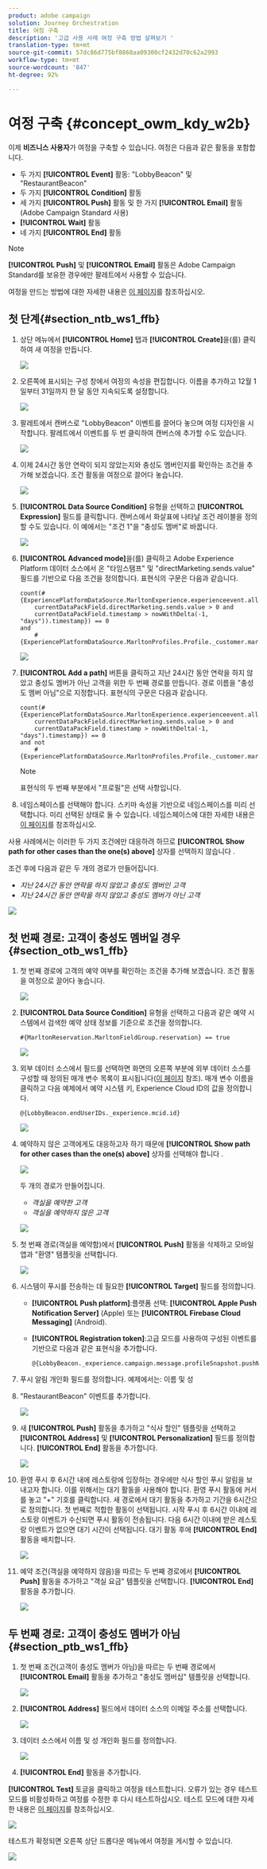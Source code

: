 ```yaml
---
product: adobe campaign
solution: Journey Orchestration
title: 여정 구축
description: '고급 사용 사례 여정 구축 방법 살펴보기 '
translation-type: tm+mt
source-git-commit: 57dc86d775bf8860aa09300cf2432d70c62a2993
workflow-type: tm+mt
source-wordcount: '847'
ht-degree: 92%

---
```



# 여정 구축 {#concept_owm_kdy_w2b}

이제 **비즈니스 사용자**&#x200B;가 여정을 구축할 수 있습니다. 여정은 다음과 같은 활동을 포함합니다.

* 두 가지 **[!UICONTROL Event]** 활동: &quot;LobbyBeacon&quot; 및 &quot;RestaurantBeacon&quot;
* 두 가지 **[!UICONTROL Condition]** 활동 
* 세 가지 **[!UICONTROL Push]** 활동 및 한 가지 **[!UICONTROL Email]** 활동(Adobe Campaign Standard 사용)
* **[!UICONTROL Wait]** 활동
* 네 가지 **[!UICONTROL End]** 활동 

>[!NOTE]
>
>**[!UICONTROL Push]** 및 **[!UICONTROL Email]** 활동은 Adobe Campaign Standard를 보유한 경우에만 팔레트에서 사용할 수 있습니다.

여정을 만드는 방법에 대한 자세한 내용은 [이 페이지](../building-journeys/journey.md)를 참조하십시오.

## 첫 단계{#section_ntb_ws1_ffb}

1. 상단 메뉴에서 **[!UICONTROL Home]** 탭과 **[!UICONTROL Create]**&#x200B;을(를) 클릭하여 새 여정을 만듭니다.

   ![](../assets/journey31.png)

1. 오른쪽에 표시되는 구성 창에서 여정의 속성을 편집합니다. 이름을 추가하고 12월 1일부터 31일까지 한 달 동안 지속되도록 설정합니다.

   ![](../assets/journeyuc2_12.png)

1. 팔레트에서 캔버스로 &quot;LobbyBeacon&quot; 이벤트를 끌어다 놓으며 여정 디자인을 시작합니다. 팔레트에서 이벤트를 두 번 클릭하여 캔버스에 추가할 수도 있습니다.

   ![](../assets/journeyuc2_13.png)

1. 이제 24시간 동안 연락이 되지 않았는지와 충성도 멤버인지를 확인하는 조건을 추가해 보겠습니다. 조건 활동을 여정으로 끌어다 놓습니다.

   ![](../assets/journeyuc2_14.png)

1. **[!UICONTROL Data Source Condition]** 유형을 선택하고 **[!UICONTROL Expression]** 필드를 클릭합니다. 캔버스에서 화살표에 나타날 조건 레이블을 정의할 수도 있습니다. 이 예에서는 &quot;조건 1&quot;을 &quot;충성도 멤버&quot;로 바꿉니다.

   ![](../assets/journeyuc2_15.png)

1. **[!UICONTROL Advanced mode]**&#x200B;을(를) 클릭하고 Adobe Experience Platform 데이터 소스에서 온 &quot;타임스탬프&quot; 및 &quot;directMarketing.sends.value&quot; 필드를 기반으로 다음 조건을 정의합니다. 표현식의 구문은 다음과 같습니다.

   ```
   count(#{ExperiencePlatformDataSource.MarltonExperience.experienceevent.all(
       currentDataPackField.directMarketing.sends.value > 0 and
       currentDataPackField.timestamp > nowWithDelta(-1, "days")).timestamp}) == 0
   and
       #{ExperiencePlatformDataSource.MarltonProfiles.Profile._customer.marlton.loyaltyMember}
   ```

   ![](../assets/journeyuc2_30.png)

1. **[!UICONTROL Add a path]** 버튼을 클릭하고 지난 24시간 동안 연락을 하지 않았고 충성도 멤버가 아닌 고객을 위한 두 번째 경로를 만듭니다. 경로 이름을 &quot;충성도 멤버 아님&quot;으로 지정합니다. 표현식의 구문은 다음과 같습니다.

   ```
   count(#{ExperiencePlatformDataSource.MarltonExperience.experienceevent.all(
       currentDataPackField.directMarketing.sends.value > 0 and
       currentDataPackField.timestamp > nowWithDelta(-1, "days").timestamp}) == 0
   and not
       #{ExperiencePlatformDataSource.MarltonProfiles.Profile._customer.marlton.loyaltyMember}
   ```

   >[!NOTE]
   >
   >표현식의 두 번째 부분에서 &quot;프로필&quot;은 선택 사항입니다.

1. 네임스페이스를 선택해야 합니다. 스키마 속성을 기반으로 네임스페이스를 미리 선택합니다. 미리 선택된 상태로 둘 수 있습니다. 네임스페이스에 대한 자세한 내용은 [이 페이지](../event/selecting-the-namespace.md)를 참조하십시오.

사용 사례에서는 이러한 두 가지 조건에만 대응하려 하므로 **[!UICONTROL Show path for other cases than the one(s) above]** 상자를 선택하지 않습니다 .

조건 후에 다음과 같은 두 개의 경로가 만들어집니다.

* _지난 24시간 동안 연락을 하지 않았고 충성도 멤버인 고객_
* _지난 24시간 동안 연락을 하지 않았고 충성도 멤버가 아닌 고객_

![](../assets/journeyuc2_16.png)

## 첫 번째 경로: 고객이 충성도 멤버일 경우 {#section_otb_ws1_ffb} 

1. 첫 번째 경로에 고객의 예약 여부를 확인하는 조건을 추가해 보겠습니다. 조건 활동을 여정으로 끌어다 놓습니다.

   ![](../assets/journeyuc2_17.png)

1. **[!UICONTROL Data Source Condition]** 유형을 선택하고 다음과 같은 예약 시스템에서 검색한 예약 상태 정보를 기준으로 조건을 정의합니다.

   ```
   #{MarltonReservation.MarltonFieldGroup.reservation} == true
   ```

   ![](../assets/journeyuc2_18.png)

1. 외부 데이터 소스에서 필드를 선택하면 화면의 오른쪽 부분에 외부 데이터 소스를 구성할 때 정의된 매개 변수 목록이 표시됩니다([이 페이지](../usecase/configuring-the-data-sources.md) 참조). 매개 변수 이름을 클릭하고 다음 예제에서 예약 시스템 키, Experience Cloud ID의 값을 정의합니다.

   ```
   @{LobbyBeacon.endUserIDs._experience.mcid.id}
   ```

   ![](../assets/journeyuc2_19.png)

1. 예약하지 않은 고객에게도 대응하고자 하기 때문에 **[!UICONTROL Show path for other cases than the one(s) above]** 상자를 선택해야 합니다 .

   ![](../assets/journeyuc2_20.png)

   두 개의 경로가 만들어집니다.

   * _객실을 예약한 고객_
   * _객실을 예약하지 않은 고객_

   ![](../assets/journeyuc2_21.png)

1. 첫 번째 경로(객실을 예약함)에서 **[!UICONTROL Push]** 활동을 삭제하고 모바일 앱과 &quot;환영&quot; 템플릿을 선택합니다.

   ![](../assets/journeyuc2_22.png)

1. 시스템이 푸시를 전송하는 데 필요한 **[!UICONTROL Target]** 필드를 정의합니다.

   * **[!UICONTROL Push platform]**:플랫폼 선택: **[!UICONTROL Apple Push Notification Server]** (Apple) 또는 **[!UICONTROL Firebase Cloud Messaging]** (Android).
   * **[!UICONTROL Registration token]**:고급 모드를 사용하여 구성된 이벤트를 기반으로 다음과 같은 표현식을 추가합니다.

      ```
      @{LobbyBeacon._experience.campaign.message.profileSnapshot.pushNotificationTokens.first().token}
      ```

1. 푸시 알림 개인화 필드를 정의합니다. 예제에서는: 이름 및 성

1. &quot;RestaurantBeacon&quot; 이벤트를 추가합니다.

   ![](../assets/journeyuc2_23.png)

1. 새 **[!UICONTROL Push]** 활동을 추가하고 &quot;식사 할인&quot; 템플릿을 선택하고 **[!UICONTROL Address]** 및 **[!UICONTROL Personalization]** 필드를 정의합니다. **[!UICONTROL End]** 활동을 추가합니다. 

   ![](../assets/journeyuc2_24.png)

1. 환영 푸시 후 6시간 내에 레스토랑에 입장하는 경우에만 식사 할인 푸시 알림을 보내고자 합니다. 이를 위해서는 대기 활동을 사용해야 합니다. 환영 푸시 활동에 커서를 놓고 &quot;+&quot; 기호를 클릭합니다. 새 경로에서 대기 활동을 추가하고 기간을 6시간으로 정의합니다. 첫 번째로 적합한 활동이 선택됩니다. 시작 푸시 후 6시간 이내에 레스토랑 이벤트가 수신되면 푸시 활동이 전송됩니다. 다음 6시간 이내에 받은 레스토랑 이벤트가 없으면 대기 시간이 선택됩니다. 대기 활동 후에 **[!UICONTROL End]** 활동을 배치합니다.

   ![](../assets/journeyuc2_31.png)

1. 예약 조건(객실을 예약하지 않음)을 따르는 두 번째 경로에서 **[!UICONTROL Push]** 활동을 추가하고 &quot;객실 요금&quot; 템플릿을 선택합니다. **[!UICONTROL End]** 활동을 추가합니다.

   ![](../assets/journeyuc2_25.png)

## 두 번째 경로: 고객이 충성도 멤버가 아님{#section_ptb_ws1_ffb}

1. 첫 번째 조건(고객이 충성도 멤버가 아님)을 따르는 두 번째 경로에서 **[!UICONTROL Email]** 활동을 추가하고 &quot;충성도 멤버십&quot; 템플릿을 선택합니다.

   ![](../assets/journeyuc2_26.png)

1. **[!UICONTROL Address]** 필드에서 데이터 소스의 이메일 주소를 선택합니다.

   ![](../assets/journeyuc2_27.png)

1. 데이터 소스에서 이름 및 성 개인화 필드를 정의합니다.

   ![](../assets/journeyuc2_28.png)

1. **[!UICONTROL End]** 활동을 추가합니다.

**[!UICONTROL Test]** 토글을 클릭하고 여정을 테스트합니다. 오류가 있는 경우 테스트 모드를 비활성화하고 여정를 수정한 후 다시 테스트하십시오. 테스트 모드에 대한 자세한 내용은 [이 페이지](../building-journeys/testing-the-journey.md)를 참조하십시오.

![](../assets/journeyuc2_32bis.png)

테스트가 확정되면 오른쪽 상단 드롭다운 메뉴에서 여정을 게시할 수 있습니다.

![](../assets/journeyuc2_32.png)
